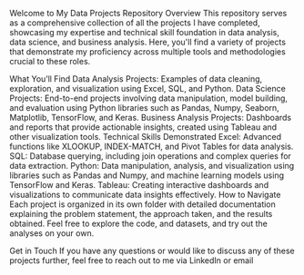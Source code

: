 Welcome to My Data Projects Repository
Overview
This repository serves as a comprehensive collection of all the projects I have completed, showcasing my expertise and technical skill foundation in data analysis, data science, and business analysis. Here, you'll find a variety of projects that demonstrate my proficiency across multiple tools and methodologies crucial to these roles.

What You’ll Find
Data Analysis Projects: Examples of data cleaning, exploration, and visualization using Excel, SQL, and Python.
Data Science Projects: End-to-end projects involving data manipulation, model building, and evaluation using Python libraries such as Pandas, Numpy, Seaborn, Matplotlib, TensorFlow, and Keras.
Business Analysis Projects: Dashboards and reports that provide actionable insights, created using Tableau and other visualization tools.
Technical Skills Demonstrated
Excel: Advanced functions like XLOOKUP, INDEX-MATCH, and Pivot Tables for data analysis.
SQL: Database querying, including join operations and complex queries for data extraction.
Python: Data manipulation, analysis, and visualization using libraries such as Pandas and Numpy, and machine learning models using TensorFlow and Keras.
Tableau: Creating interactive dashboards and visualizations to communicate data insights effectively.
How to Navigate
Each project is organized in its own folder with detailed documentation explaining the problem statement, the approach taken, and the results obtained. Feel free to explore the code, and datasets, and try out the analyses on your own.

Get in Touch
If you have any questions or would like to discuss any of these projects further, feel free to reach out to me via LinkedIn or email
